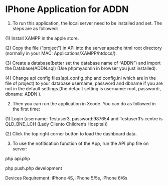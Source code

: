 # IPhone Application for ADDN

1. To run this application, the local server need to be installed and set. The steps are as followed:

  (1) Install XAMPP in the apple store.

  (2) Copy the file (“project”) in API into the server apache html root directory (normally in your MAC: Applications/XAMPP/htdocs/).

  (3) Create a database(better set the database name of “ADDN”) and import the Database(ADDN.sql) (Use phpmyadmin in browser you just installed).

  (4) Change api config files(api_config.php and config.ini which are in the file of project) to your database username, password and dbname if you are not in the default settings.(the default setting is username: root, password:, dbname: ADDN ).

2. Then you can run the application in Xcode. You can do as followed in the first time:

  (1) Login (username: Testuser3, password:987654 and Testuser3’s centre is QLD_BNE_LCH (Lady Cliento Children’s Hospital))

  (2) Click the top right corner button to load the dashboard data.

3. To use the nofitication function of the App, run the API php file on server:

  php api.php

  php push.php development
  
  
  
  Devices Requirement: iPhone 4S, iPhone 5/5s, iPhone 6/6s
